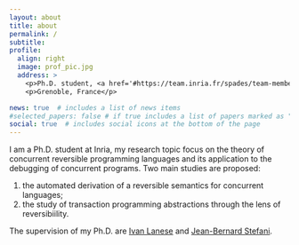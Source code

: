 ```yaml
---
layout: about
title: about
permalink: /
subtitle:
profile:
  align: right
  image: prof_pic.jpg
  address: >
    <p>Ph.D. student, <a href='#https://team.inria.fr/spades/team-members/'> SPADES team</a>, <a href='#https://www.inria.fr/en'> INRIA team</a> </p>
    <p>Grenoble, France</p>

news: true  # includes a list of news items
#selected_papers: false # if true includes a list of papers marked as "selected={true}"
social: true  # includes social icons at the bottom of the page
---
```


I am a Ph.D. student at Inria, my research topic focus on the theory of concurrent reversible programming languages and its application to the debugging of concurrent programs. Two main studies are proposed:
1. the automated derivation of a reversible semantics for concurrent languages;
2. the study of transaction programming abstractions through the lens of reversibiility. 

The supervision of my Ph.D. are [Ivan Lanese](http://www.cs.unibo.it/~lanese/) and [Jean-Bernard Stefani](https://team.inria.fr/spades/jean-bernard-stefani/).

